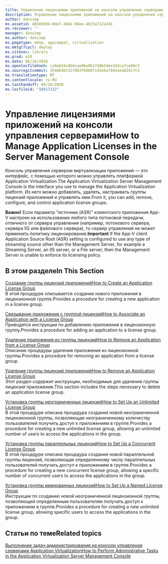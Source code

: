 ```yaml
---
title: Управление лицензиями приложений на консоли управления серверами
description: Управление лицензиями приложений на консоли управления серверами
author: dansimp
ms.assetid: 48503b04-0de7-48de-98ee-4623a712a341
ms.reviewer: ''
manager: dansimp
ms.author: dansimp
ms.pagetype: mdop, appcompat, virtualization
ms.mktglfcycl: deploy
ms.sitesec: library
ms.prod: w10
ms.date: 06/16/2016
ms.openlocfilehash: ca9ab54c8b4cee06e0b17d8b5dee3d3ca7ce69c5
ms.sourcegitcommit: 354664bc527d93f80687cd2eba70d1eea024c7c3
ms.translationtype: MT
ms.contentlocale: ru-RU
ms.lasthandoff: 06/26/2020
ms.locfileid: "10817222"
---
```

# <span data-ttu-id="b08a1-103">Управление лицензиями приложений на консоли управления серверами</span><span class="sxs-lookup"><span data-stu-id="b08a1-103">How to Manage Application Licenses in the Server Management Console</span></span>


<span data-ttu-id="b08a1-104">Консоль управления сервером виртуализации приложений — это интерфейс, с помощью которого можно управлять платформой Application Virtualization.</span><span class="sxs-lookup"><span data-stu-id="b08a1-104">The Application Virtualization Server Management Console is the interface you use to manage the Application Virtualization platform.</span></span> <span data-ttu-id="b08a1-105">Из него можно добавлять, удалять, настраивать группы лицензий приложений и управлять ими.</span><span class="sxs-lookup"><span data-stu-id="b08a1-105">From it, you can add, remove, configure, and control application license groups.</span></span>

<span data-ttu-id="b08a1-106">**Важно!**  Если параметр "источник (ASR)" клиентского приложения App-V настроен на использование любого типа потоковой передачи, отличного от сервера управления (например, потокового сервера, сервера IIS или файлового сервера), то сервер управления не может применить политику лицензирования.</span><span class="sxs-lookup"><span data-stu-id="b08a1-106">**Important** If the App-V client Application Source Root (ASR) setting is configured to use any type of streaming source other than the Management Server, for example a Streaming Server, an IIS server, or a File server, then the Management Server is unable to enforce its licensing policy.</span></span>

 

## <span data-ttu-id="b08a1-107">В этом разделе</span><span class="sxs-lookup"><span data-stu-id="b08a1-107">In This Section</span></span>


<a href="" id="how-to-create-an-application-license-group"></a>[<span data-ttu-id="b08a1-108">Создание группы лицензий приложений</span><span class="sxs-lookup"><span data-stu-id="b08a1-108">How to Create an Application License Group</span></span>](how-to-create-an-application-license-group.md)  
<span data-ttu-id="b08a1-109">В этой процедуре описывается создание нового приложения в лицензионной группе.</span><span class="sxs-lookup"><span data-stu-id="b08a1-109">Provides a procedure for creating a new application in a license group.</span></span>

<a href="" id="how-to-associate-an-application-with-a-license-group"></a>[<span data-ttu-id="b08a1-110">Связывание приложения с группой лицензий</span><span class="sxs-lookup"><span data-stu-id="b08a1-110">How to Associate an Application with a License Group</span></span>](how-to-associate-an-application-with-a-license-group.md)  
<span data-ttu-id="b08a1-111">Приводятся инструкции по добавлению приложения в лицензионную группу.</span><span class="sxs-lookup"><span data-stu-id="b08a1-111">Provides a procedure for adding an application to a license group.</span></span>

<a href="" id="how-to-remove-an-application-from-a-license-group"></a>[<span data-ttu-id="b08a1-112">Удаление приложения из группы лицензий</span><span class="sxs-lookup"><span data-stu-id="b08a1-112">How to Remove an Application from a License Group</span></span>](how-to-remove-an-application-from-a-license-group.md)  
<span data-ttu-id="b08a1-113">Описание процедуры удаления приложения из лицензионной группы.</span><span class="sxs-lookup"><span data-stu-id="b08a1-113">Provides a procedure for removing an application from a license group.</span></span>

<a href="" id="how-to-remove-an-application-license-group"></a>[<span data-ttu-id="b08a1-114">Удаление группы лицензий приложений</span><span class="sxs-lookup"><span data-stu-id="b08a1-114">How to Remove an Application License Group</span></span>](how-to-remove-an-application-license-group.md)  
<span data-ttu-id="b08a1-115">Этот раздел содержит инструкции, необходимые для удаления группы лицензий приложения.</span><span class="sxs-lookup"><span data-stu-id="b08a1-115">This section includes the steps necessary to delete an application license group.</span></span>

<a href="" id="how-to-set-up-an-unlimited-license-group"></a>[<span data-ttu-id="b08a1-116">Установка группы неограниченных лицензий</span><span class="sxs-lookup"><span data-stu-id="b08a1-116">How to Set Up an Unlimited License Group</span></span>](how-to-set-up-an-unlimited-license-group.md)  
<span data-ttu-id="b08a1-117">В этой процедуре описана процедура создания новой неограниченной лицензионной группы, позволяющая неограниченному количеству пользователей получить доступ к приложениям в группе.</span><span class="sxs-lookup"><span data-stu-id="b08a1-117">Provides a procedure for creating a new unlimited license group, allowing an unlimited number of users to access the applications in the group.</span></span>

<a href="" id="how-to-set-up-a-concurrent-license-group"></a>[<span data-ttu-id="b08a1-118">Установка группы параллельных лицензий</span><span class="sxs-lookup"><span data-stu-id="b08a1-118">How to Set Up a Concurrent License Group</span></span>](how-to-set-up-a-concurrent-license-group.md)  
<span data-ttu-id="b08a1-119">В этой процедуре описана процедура создания новой параллельной группы лицензий, позволяющая определенному числу параллельных пользователей получать доступ к приложениям в группе.</span><span class="sxs-lookup"><span data-stu-id="b08a1-119">Provides a procedure for creating a new concurrent license group, allowing a specific number of concurrent users to access the applications in the group.</span></span>

<a href="" id="how-to-set-up-a-named-license-group"></a>[<span data-ttu-id="b08a1-120">Установка группы именованных лицензий</span><span class="sxs-lookup"><span data-stu-id="b08a1-120">How to Set Up a Named License Group</span></span>](how-to-set-up-a-named-license-group.md)  
<span data-ttu-id="b08a1-121">Инструкции по созданию новой неограниченной лицензионной группы, позволяющей определенным пользователям получать доступ к приложениям в группе.</span><span class="sxs-lookup"><span data-stu-id="b08a1-121">Provides a procedure for creating a new unlimited license group, allowing specific users to access the applications in the group.</span></span>

## <span data-ttu-id="b08a1-122">Статьи по теме</span><span class="sxs-lookup"><span data-stu-id="b08a1-122">Related topics</span></span>


[<span data-ttu-id="b08a1-123">Выполнение задач администрирования на консоли управления серверами Application Virtualization</span><span class="sxs-lookup"><span data-stu-id="b08a1-123">How to Perform Administrative Tasks in the Application Virtualization Server Management Console</span></span>](how-to-perform-administrative-tasks-in-the-application-virtualization-server-management-console.md)

 

 





